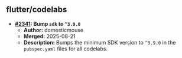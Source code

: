 ## flutter/codelabs

- **[#2341](https://github.com/flutter/codelabs/pull/2341): Bump `sdk` to `^3.9.0`**
  - **Author:** domesticmouse
  - **Merged:** 2025-08-21
  - **Description:** Bumps the minimum SDK version to `^3.9.0` in the `pubspec.yaml` files for all codelabs.
